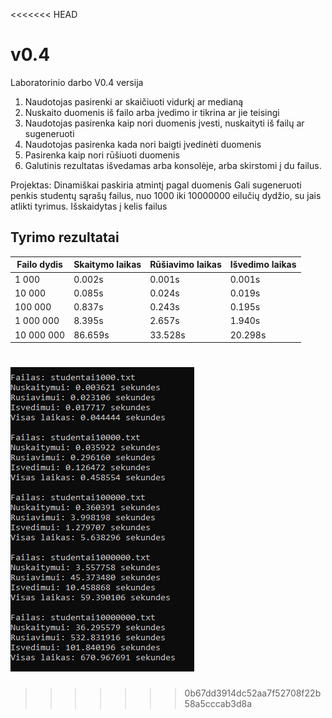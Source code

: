 <<<<<<< HEAD
# v0.4
Laboratorinio darbo V0.4 versija
1. Naudotojas pasirenki ar skaičiuoti vidurkį ar medianą
2. Nuskaito duomenis iš failo arba įvedimo ir tikrina ar jie teisingi
3. Naudotojas pasirenka kaip nori duomenis įvesti, nuskaityti iš failų ar sugeneruoti
4. Naudotojas pasirenka kada nori baigti įvedinėti duomenis
5.  Pasirenka kaip nori rūšiuoti duomenis
6. Galutinis rezultatas išvedamas arba konsolėje, arba skirstomi į du failus.

Projektas:
Dinamiškai paskiria atmintį pagal duomenis
Gali sugeneruoti penkis studentų sąrašų failus, nuo 1000 iki 10000000 eilučių dydžio, su jais atlikti tyrimus.
Išskaidytas į kelis failus

## Tyrimo rezultatai

| Failo dydis | Skaitymo laikas  | Rūšiavimo laikas | Išvedimo laikas  |
|-------------|------------------|------------------|------------------|
| 1 000       | 0.002s           | 0.001s           | 0.001s           |
| 10 000      | 0.085s           | 0.024s           | 0.019s           |
| 100 000     | 0.837s           | 0.243s           | 0.195s           |
| 1 000 000   | 8.395s           | 2.657s           | 1.940s           |
| 10 000 000  | 86.659s          | 33.528s          | 20.298s          |

![Tyrimas](./image.png)
=======

>>>>>>> 0b67dd3914dc52aa7f52708f22b58a5cccab3d8a
